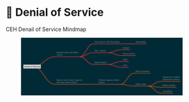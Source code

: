 # 🚫 Denial of Service

CEH Denail of Service Mindmap

<figure><img src="../../../.gitbook/assets/Denial-of-Service.png" alt=""><figcaption></figcaption></figure>
